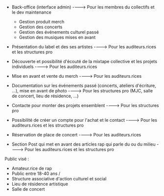 - Back-office (interface admin)  ----> Pour les membres du collectifs et le dev maintenance
    - Gestion produit merch
    - Gestion des concerts
    - Gestion des événements culturel passé
    - Gestion des musiques mises en avant 

- Présentation du label et des ses artistes ----> Pour les auditeurs.rices et les structures pro
- Découverte et possibilité d'écouté de la mixtape collective et les projets individuels ----> Pour les auditeurs.rices
- Mise en avant et vente du merch ----> Pour les auditeurs.rices
- Documentation sur les événements passé (concerts, ateliers d'écriture, ...), mise en avant de photo ----> Pour les structures pro (MJC, salle de concert, lieu de résidence, ...)
- Contacte pour monter des projets ensemblent  ----> Pour les structures pro
- Possibilité de créer un compte pour l'achat et le contact  ----> Pour les auditeurs.rices et les structures pro
- Réservation de place de concert  ----> Pour les auditeurs.rices
- Section Post qui met en avant des articles rap qui parle du ou du milieu ----> Pour les auditeurs.rices et les structures pro

Public visé :

- Amateur.rice de rap 
- Public entre 18-40 ans / 
- Structure associative d'action culturel et social
- Lieu de résidence artistique
- Salle de concert 

